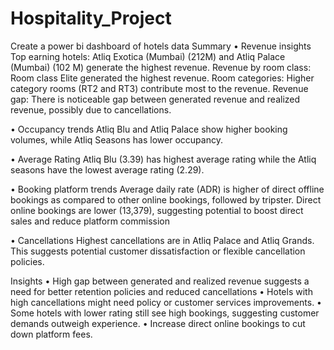 # Hospitality_Project
Create a power bi dashboard of hotels data
Summary
•	Revenue insights
Top earning hotels: Atliq Exotica (Mumbai) (212M) and Atliq Palace (Mumbai) (102 M) generate the highest revenue.
Revenue by room class: Room class Elite generated the highest revenue.
Room categories: Higher category rooms (RT2 and RT3) contribute most to the revenue.
Revenue gap: There is noticeable gap between generated revenue and realized revenue, possibly due to cancellations.

•	Occupancy trends
Atliq Blu and Atliq Palace show higher booking volumes, while Atliq Seasons has lower occupancy.

•	Average Rating
Atliq Blu (3.39) has highest average rating while the Atliq seasons have the lowest average rating (2.29).

•	Booking platform trends
Average daily rate (ADR) is higher of direct offline bookings as compared to other online bookings, followed by tripster.
Direct online bookings are lower (13,379), suggesting potential to boost direct sales and reduce platform commission

•	Cancellations
Highest cancellations are in Atliq Palace and Atliq Grands.
This suggests potential customer dissatisfaction or flexible cancellation policies.

Insights
•	High gap between generated and realized revenue suggests a need for better retention policies and reduced cancellations
•	Hotels with high cancellations might need policy or customer services improvements.
•	Some hotels with lower rating still see high bookings, suggesting customer demands outweigh experience.
•	Increase direct online bookings to cut down platform fees.

